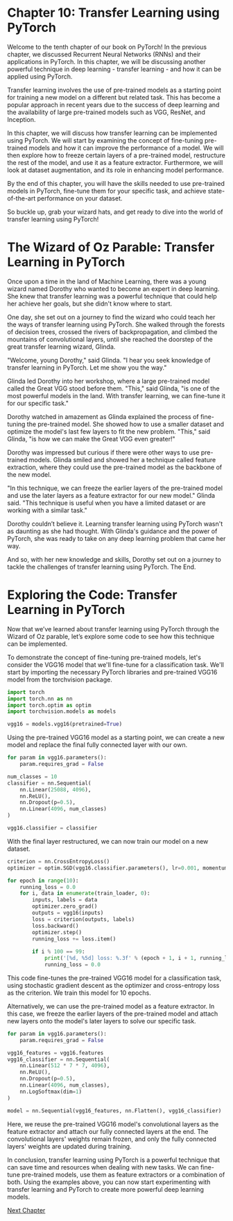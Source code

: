 # Chapter 10: Transfer Learning using PyTorch

Welcome to the tenth chapter of our book on PyTorch! In the previous chapter, we discussed Recurrent Neural Networks (RNNs) and their applications in PyTorch. In this chapter, we will be discussing another powerful technique in deep learning - transfer learning - and how it can be applied using PyTorch.

Transfer learning involves the use of pre-trained models as a starting point for training a new model on a different but related task. This has become a popular approach in recent years due to the success of deep learning and the availability of large pre-trained models such as VGG, ResNet, and Inception.

In this chapter, we will discuss how transfer learning can be implemented using PyTorch. We will start by examining the concept of fine-tuning pre-trained models and how it can improve the performance of a model. We will then explore how to freeze certain layers of a pre-trained model, restructure the rest of the model, and use it as a feature extractor. Furthermore, we will look at dataset augmentation, and its role in enhancing model performance.

By the end of this chapter, you will have the skills needed to use pre-trained models in PyTorch, fine-tune them for your specific task, and achieve state-of-the-art performance on your dataset.

So buckle up, grab your wizard hats, and get ready to dive into the world of transfer learning using PyTorch!
# The Wizard of Oz Parable: Transfer Learning in PyTorch

Once upon a time in the land of Machine Learning, there was a young wizard named Dorothy who wanted to become an expert in deep learning. She knew that transfer learning was a powerful technique that could help her achieve her goals, but she didn't know where to start. 

One day, she set out on a journey to find the wizard who could teach her the ways of transfer learning using PyTorch. She walked through the forests of decision trees, crossed the rivers of backpropagation, and climbed the mountains of convolutional layers, until she reached the doorstep of the great transfer learning wizard, Glinda.

"Welcome, young Dorothy," said Glinda. "I hear you seek knowledge of transfer learning in PyTorch. Let me show you the way."

Glinda led Dorothy into her workshop, where a large pre-trained model called the Great VGG stood before them. "This," said Glinda, "is one of the most powerful models in the land. With transfer learning, we can fine-tune it for our specific task."

Dorothy watched in amazement as Glinda explained the process of fine-tuning the pre-trained model. She showed how to use a smaller dataset and optimize the model's last few layers to fit the new problem. "This," said Glinda, "is how we can make the Great VGG even greater!"

Dorothy was impressed but curious if there were other ways to use pre-trained models. Glinda smiled and showed her a technique called feature extraction, where they could use the pre-trained model as the backbone of the new model.

"In this technique, we can freeze the earlier layers of the pre-trained model and use the later layers as a feature extractor for our new model." Glinda said. "This technique is useful when you have a limited dataset or are working with a similar task."

Dorothy couldn’t believe it. Learning transfer learning using PyTorch wasn't as daunting as she had thought. With Glinda's guidance and the power of PyTorch, she was ready to take on any deep learning problem that came her way.

And so, with her new knowledge and skills, Dorothy set out on a journey to tackle the challenges of transfer learning using PyTorch. The End.
# Exploring the Code: Transfer Learning in PyTorch

Now that we’ve learned about transfer learning using PyTorch through the Wizard of Oz parable, let’s explore some code to see how this technique can be implemented.

To demonstrate the concept of fine-tuning pre-trained models, let's consider the VGG16 model that we'll fine-tune for a classification task. We'll start by importing the necessary PyTorch libraries and pre-trained VGG16 model from the torchvision package.

```python
import torch
import torch.nn as nn
import torch.optim as optim
import torchvision.models as models

vgg16 = models.vgg16(pretrained=True)
```

Using the pre-trained VGG16 model as a starting point, we can create a new model and replace the final fully connected layer with our own.

```python
for param in vgg16.parameters():
    param.requires_grad = False

num_classes = 10
classifier = nn.Sequential(
    nn.Linear(25088, 4096), 
    nn.ReLU(), 
    nn.Dropout(p=0.5), 
    nn.Linear(4096, num_classes)
)

vgg16.classifier = classifier
```

With the final layer restructured, we can now train our model on a new dataset.

```python
criterion = nn.CrossEntropyLoss()
optimizer = optim.SGD(vgg16.classifier.parameters(), lr=0.001, momentum=0.9)

for epoch in range(10):
    running_loss = 0.0
    for i, data in enumerate(train_loader, 0):
        inputs, labels = data
        optimizer.zero_grad()
        outputs = vgg16(inputs)
        loss = criterion(outputs, labels)
        loss.backward()
        optimizer.step()
        running_loss += loss.item()
        
        if i % 100 == 99:
            print('[%d, %5d] loss: %.3f' % (epoch + 1, i + 1, running_loss / 100))
            running_loss = 0.0
```

This code fine-tunes the pre-trained VGG16 model for a classification task, using stochastic gradient descent as the optimizer and cross-entropy loss as the criterion. We train this model for 10 epochs.

Alternatively, we can use the pre-trained model as a feature extractor. In this case, we freeze the earlier layers of the pre-trained model and attach new layers onto the model's later layers to solve our specific task.

```python
for param in vgg16.parameters():
    param.requires_grad = False

vgg16_features = vgg16.features
vgg16_classifier = nn.Sequential(
    nn.Linear(512 * 7 * 7, 4096),
    nn.ReLU(),
    nn.Dropout(p=0.5),
    nn.Linear(4096, num_classes),
    nn.LogSoftmax(dim=1)
)

model = nn.Sequential(vgg16_features, nn.Flatten(), vgg16_classifier)
```

Here, we reuse the pre-trained VGG16 model's convolutional layers as the feature extractor and attach our fully connected layers at the end. The convolutional layers' weights remain frozen, and only the fully connected layers' weights are updated during training.

In conclusion, transfer learning using PyTorch is a powerful technique that can save time and resources when dealing with new tasks. We can fine-tune pre-trained models, use them as feature extractors or a combination of both. Using the examples above, you can now start experimenting with transfer learning and PyTorch to create more powerful deep learning models.


[Next Chapter](11_Chapter11.md)